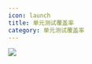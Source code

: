 ```yaml
---
icon: launch
title: 单元测试覆盖率
category: 单元测试覆盖率
---
```


<img src="/sharding-core-doc/unit-test-coverage.png.png">